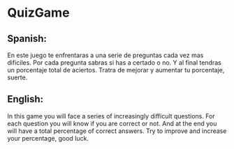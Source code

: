 # QuizGame
## Spanish:
En este juego te enfrentaras a una serie de preguntas cada vez mas dificiles. Por cada pregunta sabras si has a certado o no. Y al final tendras un porcentaje total de aciertos. Tratra de mejorar y aumentar tu porcentaje, suerte.
## English:
In this game you will face a series of increasingly difficult questions. For each question you will know if you are correct or not. And at the end you will have a total percentage of correct answers. Try to improve and increase your percentage, good luck.
